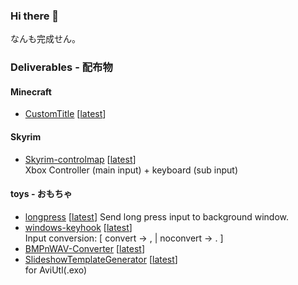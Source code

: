 ### Hi there 👋
なんも完成せん。

### Deliverables - 配布物
#### Minecraft
+ [CustomTitle](https://github.com/nnnnusui/CustomTitle) [[latest](https://github.com/nnnnusui/CustomTitle/releases/latest)] 
#### Skyrim
+ [Skyrim-controlmap](https://github.com/nnnnusui/Skyrim-controlmap) [[latest](https://github.com/nnnnusui/Skyrim-controlmap/releases/latest)]  
Xbox Controller (main input) + keyboard (sub input)

#### toys - おもちゃ
+ [longpress](https://github.com/nnnnusui/longpress) [[latest](https://github.com/nnnnusui/longpress/releases/latest)]
  Send long press input to background window.
+ [windows-keyhook](https://github.com/nnnnusui/windows-keyhook) [[latest](https://github.com/nnnnusui/windows-keyhook/releases/latest)]  
  Input conversion: [ convert -> , | noconvert -> . ]
+ [BMPnWAV-Converter](https://github.com/nnnnusui/BMPnWAV-Converter) [[latest](https://github.com/nnnnusui/BMPnWAV-Converter/releases/latest)]
+ [SlideshowTemplateGenerator](https://github.com/nnnnusui/SlideshowTemplateGenerator) [[latest](https://github.com/nnnnusui/SlideshowTemplateGenerator/releases/latest)]  
  for AviUtl(.exo)

<!--
**nnnnusui/nnnnusui** is a ✨ _special_ ✨ repository because its `README.md` (this file) appears on your GitHub profile.

Here are some ideas to get you started:

- 🔭 I’m currently working on ...
- 🌱 I’m currently learning ...
- 👯 I’m looking to collaborate on ...
- 🤔 I’m looking for help with ...
- 💬 Ask me about ...
- 📫 How to reach me: ...
- 😄 Pronouns: ...
- ⚡ Fun fact: ...
-->
